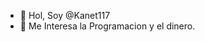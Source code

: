 - 👋 Hol, Soy @Kanet117
- 👀 Me Interesa la Programacion y el dinero.

<!---
Kanet117/Kanet117 is a ✨ special ✨ repository because its `README.md` (this file) appears on your GitHub profile.
You can click the Preview link to take a look at your changes.
--->
